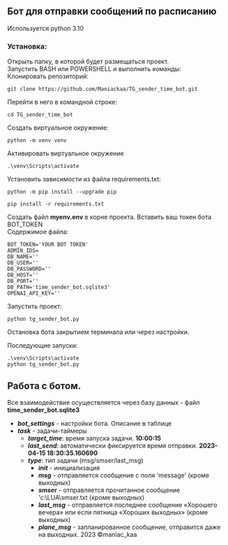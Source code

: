 ## Бот для отправки сообщений по расписанию
Используется python 3.10 
### Установка:
Открыть папку, в которой будет размещаться проект.<br>
Запустить BASH или POWERSHELL и выполнить команды:<br> 
Клонировать репозиторий:
```
git clone https://github.com/Maniackaa/TG_sender_time_bot.git
```
Перейти в него в командной строке:
```
cd TG_sender_time_bot
```

Cоздать виртуальное окружение:

```
python -m venv venv
```
Активировать виртуальное окружение
```
.\venv\Scripts\activate
```

Установить зависимости из файла requirements.txt:

```
python -m pip install --upgrade pip
```

```
pip install -r requirements.txt
```

Создать файл **myenv.env** в корне проекта. Вставить ваш токен бота BOT_TOKEN <br>
Содержимое файла:
```
BOT_TOKEN='YOUR BOT TOKEN'
ADMIN_IDS=
DB_NAME=''
DB_USER=''
DB_PASSWORD=''
DB_HOST=''
DB_PORT=''
DB_PATH='time_sender_bot.sqlite3'
OPENAI_API_KEY=''
```


Запустить проект:

```
python tg_sender_bot.py
```
Остановка бота закрытием терминала или через настройки.

Последующие запуски:
```
.\venv\Scripts\activate
python tg_sender_bot.py
```
## Работа с ботом.
Все взаимодействие осуществляется через базу данных - файл __time_sender_bot.sqlite3__

* ***bot_settings*** - настройки бота. Описание в таблице
* ***task***   - задачи-таймеры
  * ***target_time***: время запуска задачи. __10:00:15__
  * ***last_send***: автоматически фиксируется время отправки. __2023-04-15 18:30:35.160690__
  * ***type***: тип задачи (msg/smser/last_msg)
    * ***init*** - инициализация
    * ***msg*** - отправляется сообщение с поля 'message' (кроме выходных)
    * ***smser*** - отправляется прочитанное сообщение 'с:\LUA\smser.txt (кроме выходных)
    * ***last_msg*** - отправляется последнее сообщение «Хорошего вечера» или если пятница «Хороших выходных» (кроме выходных) 
    * ***plane_msg*** - запланированное сообщение, отправится даже на выходных.
2023 ©️maniac_kaa

